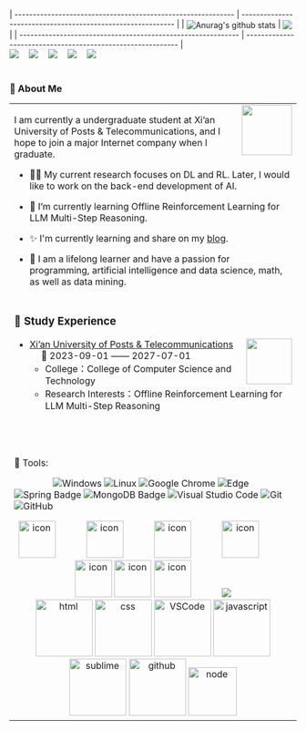 <!-- ### Hello 👋, here is BoHao ~
<div align="center">
-->
  <!-- dynamic typing effect 动态打字效果 -->
<!--
  <div>
    <a href="https://blog.csdn.net/m0_46335449">
      <img src="https://readme-typing-svg.demolab.com?font=Fira+Code&pause=1000&width=435&lines=I'm BoHao, welcome here!&center=true&size=27" />
    </a>
  </div>
-->
  <!-- knock code pictures 敲代码的图片 -->
<!--
  <picture>
    <source media="(prefers-color-scheme: dark)" srcset="https://cdn.jsdelivr.net/gh/Wang-Phil/Wang-Phil/assets/images/coding.gif" />
    <source media="(prefers-color-scheme: light)" srcset="https://cdn.jsdelivr.net/gh/Wang-Phil/Wang-Phil/assets/images/developer.svg" height="225px" />
    <img src="https://cdn.jsdelivr.net/gh/Wang-Phil/Wang-Phil/assets/images/coding.gif" />
  </picture>
-->
  <!-- for beauty 留个空行好看点 -->

  
</div>
<!-- 个人信息统计 -->
  | ------------------------------------------------------------ | ----------------------------------------------------------- |
  | <img align="center" src="https://github-readme-stats.vercel.app/api?username=TorrentBrave&show_icons=true&include_all_commits=true&theme=buefy&hide_border=true" alt="Anurag's github stats" /> |
  <img align="center" src="https://wakatime.com/share/@98e75559-2c13-4a6b-b0cd-b97769427dc6/2bd0871b-8630-41d9-94ab-be78265ac491.svg"> |
  | ------------------------------------------------------------ | ----------------------------------------------------------- |
  <!-- profile logo 个人资料徽标 -->
  <div>
        <a href="https://www.cnblogs.com/HaibaraYuki"><img src="https://img.shields.io/badge/Website-博客-green" /></a>&emsp;
    <a href="https://twitter.com/Haibara Yuki"><img src="https://img.shields.io/badge/Twitter-推特-blue" /></a>&emsp;
    <a href="https://www.youtube.com/@Haibara_Yuki"><img src="https://img.shields.io/badge/YouTube-油管-c32136" /></a>&emsp;
    <a href="https://www.zhihu.com/people/52-70-83-74-36"><img src="https://img.shields.io/badge/zhihu-知乎-blue" /></a>&emsp;
    <a href="https://space.bilibili.com/3546576490335177/"><img src="https://img.shields.io/badge/Bilibili-B站-ff69b4" /></a>&emsp;
    <!-- visitor -->
    <!-- <img src="https://komarev.com/ghpvc/?username=TorrentBrave&label=Views&color=0e75b6&style=flat" alt="访问量统计" />&emsp; -->
    <!-- wakatime -->    
    <!-- <a href="https://wakatime.com/@TorrentBrave"><img src="https://wakatime.com/badge/user/42d0678c-368b-448b-9a77-5d21c5b55352.svg" /></a> -->

  </div>
</div>

<br>

  <!-- Snake Code Contribution Map 贪吃蛇代码贡献图 -->
  <!--
  <picture>
    <source media="(prefers-color-scheme: dark)" srcset="https://cdn.jsdelivr.net/gh/TorrentBrave/TorrentBrave@main/profile-snake-contrib/github-contribution-grid-snake1-dark1.svg" />
    <source media="(prefers-color-scheme: light)" srcset="https://cdn.jsdelivr.net/gh/TorrentBrave/TorrentBrave@main/profile-snake-contrib/github-contribution-grid-snake1.svg" />
    <img alt="github-snake" src="https://cdn.jsdelivr.net/gh/TorrentBrave/TorrentBrave@main/profile-snake-contrib/github-contribution-grid-snake1-dark1.svg" />
  </picture>
  -->


### 🤺 About Me

<table>
<tr><td>

<img align="right" width="88" src="https://cdn.jsdelivr.net/gh/TorrentBrave/TorrentBrave@main/assets/images/computer.png" />

I am currently a undergraduate student at Xi’an University of Posts & Telecommunications, and I hope to join a major Internet company when I graduate.

- 🧑‍💼 My current research focuses on DL and RL. Later, I would like to work on the back-end development of AI.

- 🌱 I’m currently learning Offline Reinforcement Learning for LLM Multi-Step Reasoning. 

- ✨ I'm currently learning and share on my [blog](https://www.cnblogs.com/HaibaraYuki).

- 🤔 I am a lifelong learner and have a passion for programming, artificial intelligence and data science, math, as well as data mining.


</td></tr>

<tr><td>

### 🏢 Study Experience

<img align="right" width="80" src="https://cdn.jsdelivr.net/gh/TorrentBrave/TorrentBrave@main/assets/images/R.jpg" />

- [Xi’an University of Posts & Telecommunications](https://www.xiyou.edu.cn/) &emsp; 📌 2023-09-01 —— 2027-07-01
  - College：College of Computer Science and Technology
  - Research Interests：Offline Reinforcement Learning for LLM Multi-Step Reasoning

</td></tr>

  <tr>
    <td>
  
  <!-- <img width="100%" src="https://cdn.jsdelivr.net/gh/TorrentBrave/TorrentBrave@main/github-metrics/google%E5%AD%A6%E6%9C%AF.png"> -->

  <!-- <img width="100%" src="https://github.com/TorrentBrave/TorrentBrave/raw/main/github-metrics/kaggle%E4%B8%BB%E9%A1%B5.png"> -->

  <!-- <img width="100%" src="https://cdn.jsdelivr.net/gh/TorrentBrave/TorrentBrave@main/github-metrics/codeforce%E4%B8%BB%E9%A1%B5.png"> -->

​    </td>
  </tr>

  <tr><td>
🧰 Tools:

&emsp;&emsp;&emsp;&emsp;
![Windows](https://img.shields.io/badge/Windows-0078D6?style=flat-square&logo=windows&logoColor=white)
![Linux](https://img.shields.io/badge/Linux-FCC624?style=style=flat-square&logo=linux&logoColor=black)
![Google Chrome](https://img.shields.io/badge/Chrome-4285F4?style=flat-square&logo=GoogleChrome&logoColor=white)
![Edge](https://img.shields.io/badge/Edge-0078D7?style=flat-square&logo=Microsoft-edge&logoColor=white)
![Spring Badge](https://img.shields.io/badge/Spring-6DB33F?logo=spring&logoColor=fff&style=flat)
![MongoDB Badge](https://img.shields.io/badge/MongoDB-47A248?logo=mongodb&logoColor=fff&style=flat)
![Visual Studio Code](https://img.shields.io/badge/-Visual%20Studio%20Code-007ACC?style=flat-square&logo=Visual%20Studio%20Code&logoColor=fff)
![Git](https://img.shields.io/badge/-Git-FCC624?style=flat-square&logo=git)
![GitHub](https://img.shields.io/badge/-GitHub-pink?style=flat-square&logo=github)

<!-- svg -->

<div align="center">
  <img src="https://techstack-generator.vercel.app/kubernetes-icon.svg" alt="icon" width="65" style="width: 65px; height: 65px; margin-right: 50px; margin-bottom: 0px;" />
  <img src="https://techstack-generator.vercel.app/js-icon.svg" alt="icon" width="65" style="width: 65px; height: 65px; margin-right: 50px; margin-bottom: 0px;" />
  <img src="https://techstack-generator.vercel.app/mysql-icon.svg" alt="icon" width="65" style="width: 65px; height: 65px; margin-right: 50px; margin-bottom: 0px;" />
  <img src="https://techstack-generator.vercel.app/docker-icon.svg" alt="icon" width="65" style="width: 65px; height: 65px; margin-right: 50px; margin-bottom: 0px;" /> 
  <img src="https://techstack-generator.vercel.app/java-icon.svg" alt="icon" width="65" style="width: 65px; height: 65px; margin-right: 0px; margin-bottom: 0px;" />
  <img src="https://techstack-generator.vercel.app/eslint-icon.svg" alt="icon" width="65" style="width: 65px; height: 65px; margin-right: 0px; margin-bottom: 0px;" />
  <img src="https://techstack-generator.vercel.app/nginx-icon.svg" alt="icon" width="65" style="width: 65px; height: 65px; margin-right: 50px; margin-bottom: 0px;" />
  <img src="https://skillicons.dev/icons?i=c,cpp,mongodb,idea,git" /><br>
</div>
<!-- Gif -->

<div align="center">
  <img alt-"html5" src="https://media.giphy.com/media/XAxylRMCdpbEWUAvr8/giphy.gif" width="100" title="html">
  <img alt="css" src="https://media.giphy.com/media/fsEaZldNC8A1PJ3mwp/giphy.gif" width="100" title="css">
  <img alt="VSCode" src="https://i.giphy.com/media/IdyAQJVN2kVPNUrojM/200.webp" width="100" title="vscode">
  <img alt="javascript" src="https://media3.giphy.com/media/ln7z2eWriiQAllfVcn/200w.webp" width="100" title="javascript">
  <img alt="sublime" src="https://media.giphy.com/media/jnDKffgCfGYOp6cMTK/giphy.gif" width="100" title="sublime">
  <img alt="github" src="https://i.giphy.com/media/KzJkzjggfGN5Py6nkT/200.webp" width="100" title="github">
  <img alt="node" src="https://media.giphy.com/media/kdFc8fubgS31b8DsVu/giphy.gif" width="85" title="node">
</div>
</td></tr>

</table>
  <!--
    <div align="center">
      <img src="https://cdn.jsdelivr.net/gh/TorrentBrave/TorrentBrave@main/assets/images/icon.png" />
    </div>
  -->



</div>
